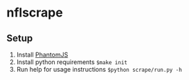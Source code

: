# nflscrape

## Setup

1. Install [PhantomJS](http://phantomjs.org)
2. Install python requirements `$make init`
3. Run help for usage instructions `$python scrape/run.py -h`
